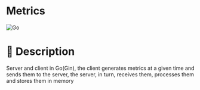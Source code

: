 # Metrics

![Go](https://img.shields.io/badge/go-%2300ADD8.svg?style=for-the-badge&logo=go&logoColor=white)


# 🐣 Description 

Server and client in Go(Gin), the client generates metrics at a given time and sends them to the server, the server, in turn, receives them, processes them and stores them in memory
